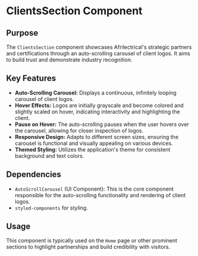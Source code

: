 # ClientsSection Component

## Purpose
The `ClientsSection` component showcases Afrilectrical's strategic partners and certifications through an auto-scrolling carousel of client logos. It aims to build trust and demonstrate industry recognition.

## Key Features
- **Auto-Scrolling Carousel:** Displays a continuous, infinitely looping carousel of client logos.
- **Hover Effects:** Logos are initially grayscale and become colored and slightly scaled on hover, indicating interactivity and highlighting the client.
- **Pause on Hover:** The auto-scrolling pauses when the user hovers over the carousel, allowing for closer inspection of logos.
- **Responsive Design:** Adapts to different screen sizes, ensuring the carousel is functional and visually appealing on various devices.
- **Themed Styling:** Utilizes the application's theme for consistent background and text colors.

## Dependencies
- `AutoScrollCarousel` (UI Component): This is the core component responsible for the auto-scrolling functionality and rendering of client logos.
- `styled-components` for styling.

## Usage
This component is typically used on the `Home` page or other prominent sections to highlight partnerships and build credibility with visitors.